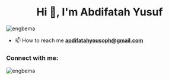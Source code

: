 <h1 align="center">Hi 👋, I'm Abdifatah Yusuf</h1>
<p align="left"> <img src="https://komarev.com/ghpvc/?username=engbema&label=Profile%20views&color=0e75b6&style=flat" alt="engbema" /> </p>

- 📫 How to reach me **apdifatahyousoph@gmail.com**

<h3 align="left">Connect with me:</h3>
<p align="left">
</p>

<p><img align="center" src="https://github-readme-stats.vercel.app/api/top-langs?username=engbema&show_icons=true&locale=en&layout=compact" alt="engbema" /></p>
